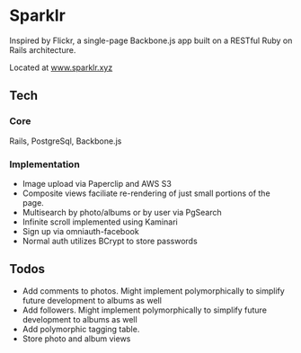 # Sparklr

Inspired by Flickr, a single-page Backbone.js app built on a RESTful Ruby on Rails architecture.

Located at www.sparklr.xyz

## Tech

### Core
Rails, PostgreSql, Backbone.js

### Implementation
* Image upload via Paperclip and AWS S3
* Composite views faciliate re-rendering of just small portions of the page.
* Multisearch by photo/albums or by user via PgSearch
* Infinite scroll implemented using Kaminari
* Sign up via omniauth-facebook
* Normal auth utilizes BCrypt to store passwords

## Todos
* Add comments to photos. Might implement polymorphically to simplify future development to albums as well
* Add followers. Might implement polymorphically to simplify future development to albums as well
* Add polymorphic tagging table.
* Store photo and album views
